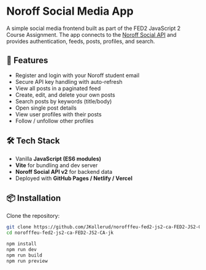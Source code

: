 # Noroff Social Media App

A simple social media frontend built as part of the FED2 JavaScript 2 Course Assignment.
The app connects to the [Noroff Social API](https://docs.noroff.dev) and provides authentication, feeds, posts, profiles, and search.

## 🚀 Features
- Register and login with your Noroff student email
- Secure API key handling with auto-refresh
- View all posts in a paginated feed
- Create, edit, and delete your own posts
- Search posts by keywords (title/body)
- Open single post details
- View user profiles with their posts
- Follow / unfollow other profiles

## 🛠️ Tech Stack
- Vanilla **JavaScript (ES6 modules)**  
- **Vite** for bundling and dev server  
- **Noroff Social API v2** for backend data  
- Deployed with **GitHub Pages / Netlify / Vercel**  

## 📦 Installation

Clone the repository:

```bash
git clone https://github.com/JKollerud/norofffeu-fed2-js2-ca-FED2-JS2-CA-jk.git
cd norofffeu-fed2-js2-ca-FED2-JS2-CA-jk

npm install
npm run dev
npm run build
npm run preview
